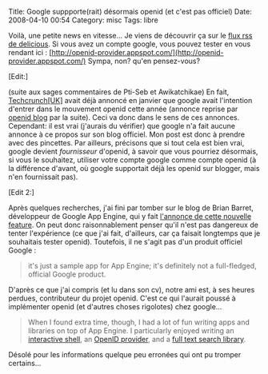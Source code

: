 Title: Google suppporte(rait) désormais openid (et c'est pas officiel)
Date: 2008-04-10 00:54
Category: misc
Tags: libre

Voilà, une petite news en vitesse... Je viens de découvrir ça sur
le [flux rss de delicious](http://del.icio.us/rss/popular). Si vous
avez un compte google, vous pouvez tester en vous rendant ici :
[http://openid-provider.appspot.com/](http://openid-provider.appspot.com/)
Sympa, non? qu'en pensez-vous?

[Edit:]

(suite aux sages commentaires de Pti-Seb et Awikatchikae) En fait,
[Techcrunch[UK]](http://uk.techcrunch.com/2008/01/09/google-ibm-and-verisign-to-join-openid/)
avait déjà annoncé en janvier que google avait l'intention d'entrer dans
le mouvement openid cette année (annonce reprise par [openid
blog](http://wordpress.openidblog.fr//2008/01/26/google-offre-un-openid-via-blogger/)
par la suite). Ceci va donc dans le sens de ces annonces. Cependant: il
est vrai (j'aurais du vérifier) que google n'a fait aucune annonce à ce
propos sur son blog officiel. Mon post est donc à prendre avec des
pincettes. Par ailleurs, précisons que si tout cela est bien vrai, google
devient *fournisseur* d'openid, à savoir que vous pourriez désormais, si
vous le souhaitez, utiliser votre compte google comme compte openid (à la
différence d'avant, où google supportait déjà les openid sur blogger, mais
n'en fournissait pas).

[Edit 2:]

Après quelques recherches, j'ai fini par tomber sur le blog de Brian
Barret, développeur de Google App Engine, qui y fait [l'annonce de cette
nouvelle feature](http://snarfed.org/space/2008-04-07_google_app_engine_launched).
On peut donc raisonnablement penser qu'il n'est pas dangereux de tenter
l'expérience (ce que j'ai fait, d'ailleurs, car ça faisait longtemps que
je souhaitais tester openid). Toutefois, il ne s'agit pas d'un produit
officiel Google :

> it's just a sample app for App Engine; it's definitely not a
> full-fledged, official Google product.

D'après ce que j'ai compris (et lu dans son cv), notre ami est, à
ses heures perdues, contributeur du projet openid. C'est ce qui
l'aurait poussé à implémenter openid (et d'autres choses rigolotes)
chez google...

> When I found extra time, though, I had a lot of fun writing apps
> and libraries on top of App Engine. I particularly enjoyed writing
> an [interactive shell](http://shell.appspot.com/), an
> [OpenID provider](http://openid-provider.appspot.com/), and a
> [full text search library](http://code.google.com/appengine/articles/bulkload.html).

Désolé pour les informations quelque peu erronées qui ont pu
tromper certains...



